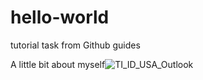 # hello-world
tutorial task from Github guides

A little bit about myself![TI_ID_USA_Outlook](https://user-images.githubusercontent.com/87012593/124583550-d7de6a80-de5b-11eb-9195-fe305c56f5c4.jpg)

